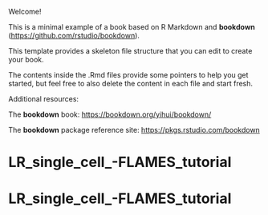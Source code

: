Welcome!

This is a minimal example of a book based on R Markdown and **bookdown** (<https://github.com/rstudio/bookdown>).

This template provides a skeleton file structure that you can edit to create your book.

The contents inside the .Rmd files provide some pointers to help you get started, but feel free to also delete the content in each file and start fresh.

Additional resources:

The **bookdown** book: <https://bookdown.org/yihui/bookdown/>

The **bookdown** package reference site: <https://pkgs.rstudio.com/bookdown>
# LR_single_cell_-FLAMES_tutorial
# LR_single_cell_-FLAMES_tutorial

